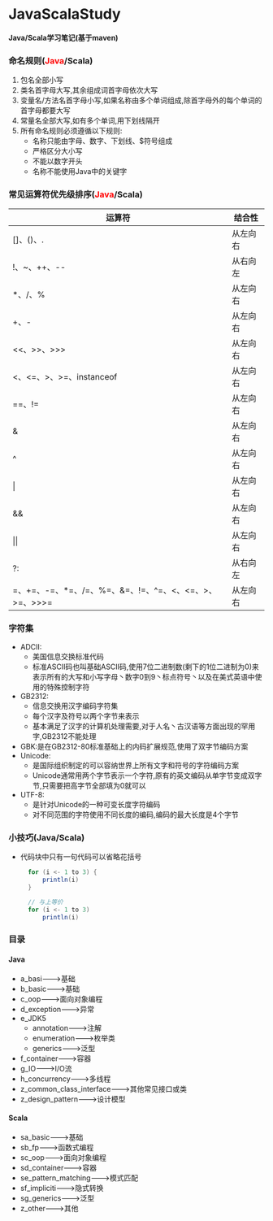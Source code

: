 # JavaScalaStudy
**Java/Scala学习笔记(基于maven)**


### 命名规则(<font color='red'>Java</font>/Scala)
1. 包名全部小写
2. 类名首字母大写,其余组成词首字母依次大写
3. 变量名/方法名首字母小写,如果名称由多个单词组成,除首字母外的每个单词的首字母都要大写
4. 常量名全部大写,如有多个单词,用下划线隔开
5. 所有命名规则必须遵循以下规则:
    * 名称只能由字母、数字、下划线、$符号组成
    * 严格区分大小写
    * 不能以数字开头
    * 名称不能使用Java中的关键字


### 常见运算符优先级排序(<font color='red'>Java</font>/Scala)
| 运算符                                                       | 结合性   |
| ------------------------------------------------------------ | -------- |
| []、()、.                                                     | 从左向右 |
| !、~、++、--                                                  | 从右向左 |
| *、/、%                                                       | 从左向右 |
| +、-                                                          | 从左向右 |
| <<、>>、>>>                                                   | 从左向右 |
| <、<=、>、>=、instanceof                                      | 从左向右 |
| ==、!=                                                       | 从左向右 |
| &                                                            | 从左向右 |
| ^                                                            | 从左向右 |
| \|                                                           | 从左向右 |
| &&                                                           | 从左向右 |
| \|\|                                                         | 从左向右 |
| ?:                                                           | 从右向左 |
| =、+=、-=、*=、/=、%=、&=、!=、^=、<、<=、>、>=、>>>=           | 从左向右 |


### 字符集
* ADCII:
    * 美国信息交换标准代码
    * 标准ASCII码也叫基础ASCII码,使用7位二进制数(剩下的1位二进制为0)来表示所有的大写和小写字母丶数字0到9丶标点符号丶以及在美式英语中使用的特殊控制字符
* GB2312:
    * 信息交换用汉字编码字符集
    * 每个汉字及符号以两个字节来表示
    * 基本满足了汉字的计算机处理需要,对于人名丶古汉语等方面出现的罕用字,GB2312不能处理
* GBK:是在GB2312-80标准基础上的内码扩展规范,使用了双字节编码方案
* Unicode:
    * 是国际组织制定的可以容纳世界上所有文字和符号的字符编码方案
    * Unicode通常用两个字节表示一个字符,原有的英文编码从单字节变成双字节,只需要把高字节全部填为0就可以
* UTF-8:
    * 是针对Unicode的一种可变长度字符编码
    * 对不同范围的字符使用不同长度的编码,编码的最大长度是4个字节


### 小技巧(Java/Scala)
* 代码块中只有一句代码可以省略花括号
  ```Scala
    for (i <- 1 to 3) {
        println(i)
    }

    // 与上等价
    for (i <- 1 to 3) 
        println(i)
  ```

### 目录

#### Java

* a_basi--->基础
* b_basic--->基础
* c_oop--->面向对象编程
* d_exception--->异常
* e_JDK5
    * annotation--->注解
    * enumeration--->枚举类
    * generics--->泛型
* f_container--->容器
* g_IO--->I/O流
* h_concurrency--->多线程
* z_common_class_interface--->其他常见接口或类
* z_design_pattern--->设计模型

#### Scala

* sa_basic--->基础
* sb_fp--->函数式编程
* sc_oop--->面向对象编程
* sd_container--->容器
* se_pattern_matching--->模式匹配
* sf_impliciti--->隐式转换
* sg_generics--->泛型
* z_other--->其他